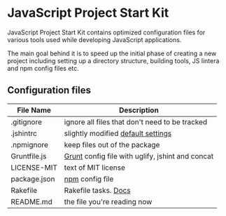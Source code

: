 # JavaScript Project Start Kit

JavaScript Project Start Kit contains optimized configuration files for various tools used while developing JavaScript applications.

The main goal behind it is to speed up the initial phase of creating a new project including setting up a directory structure, building tools, JS lintera and npm config files etc.

## Configuration files

| File Name | Description |
| --------- | ----------- |
| .gitignore | ignore all files that don't need to be tracked |
| .jshintrc | slightly modified [default settings](https://github.com/jshint/jshint/blob/master/examples/.jshintrc) |
| .npmignore | keep files out of the package |
| Gruntfile.js | [Grunt](https://github.com/gruntjs/grunt) config file with uglify, jshint and concat |
| LICENSE-MIT | text of MIT license |
| package.json | [npm](https://github.com/isaacs/npm) config file |
| Rakefile | Rakefile tasks. [Docs](http://rake.rubyforge.org/doc/rakefile_rdoc.html) |
| README.md | the file you're reading now |